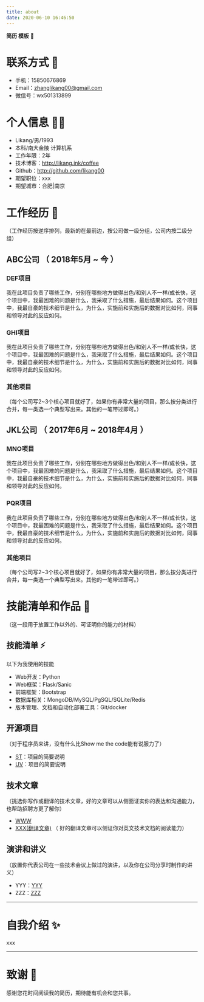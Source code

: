 ```yaml
---
title: about
date: 2020-06-10 16:46:50
---
```


<!-- ---
title: 关于我
date: 2019-06-02 19:43:35
layout: about
--- -->
**简历 模板** 🦖

# 联系方式 📱

- 手机：15850676869 
- Email：zhanglikang00@gmail.com 
- 微信号：wx501313899


# 个人信息 👨‍🚀

 - Likang/男/1993 
 - 本科/南大金陵 计算机系 
 - 工作年限：2年 
 - 技术博客：http://likang.ink/coffee 
 - Github：http://github.com/likang00 
 - 期望职位：xxx
 - 期望城市：合肥|南京


# 工作经历 🏢
（工作经历按逆序排列，最新的在最前边，按公司做一级分组，公司内按二级分组）

## ABC公司 （ 2018年5月 ~ 今 ）

### DEF项目 
我在此项目负责了哪些工作，分别在哪些地方做得出色/和别人不一样/成长快，这个项目中，我最困难的问题是什么，我采取了什么措施，最后结果如何。这个项目中，我最自豪的技术细节是什么，为什么，实施前和实施后的数据对比如何，同事和领导对此的反应如何。


### GHI项目 
我在此项目负责了哪些工作，分别在哪些地方做得出色/和别人不一样/成长快，这个项目中，我最困难的问题是什么，我采取了什么措施，最后结果如何。这个项目中，我最自豪的技术细节是什么，为什么，实施前和实施后的数据对比如何，同事和领导对此的反应如何。


### 其他项目

（每个公司写2~3个核心项目就好了，如果你有非常大量的项目，那么按分类进行合并，每一类选一个典型写出来。其他的一笔带过即可。）

  
## JKL公司 （ 2017年6月 ~ 2018年4月 ）

### MNO项目 
我在此项目负责了哪些工作，分别在哪些地方做得出色/和别人不一样/成长快，这个项目中，我最困难的问题是什么，我采取了什么措施，最后结果如何。这个项目中，我最自豪的技术细节是什么，为什么，实施前和实施后的数据对比如何，同事和领导对此的反应如何。


### PQR项目 
我在此项目负责了哪些工作，分别在哪些地方做得出色/和别人不一样/成长快，这个项目中，我最困难的问题是什么，我采取了什么措施，最后结果如何。这个项目中，我最自豪的技术细节是什么，为什么，实施前和实施后的数据对比如何，同事和领导对此的反应如何。


### 其他项目

（每个公司写2~3个核心项目就好了，如果你有非常大量的项目，那么按分类进行合并，每一类选一个典型写出来。其他的一笔带过即可。）
  
  
# 技能清单和作品 🚀
（这一段用于放置工作以外的、可证明你的能力的材料）

## 技能清单 ⚡

以下为我使用的技能

- Web开发：Python
- Web框架：Flask/Sanic
- 前端框架：Bootstrap
- 数据库相关：MongoDB/MySQL/PgSQL/SQLite/Redis
- 版本管理、文档和自动化部署工具：Git/docker


## 开源项目
（对于程序员来讲，没有什么比Show me the code能有说服力了）

  - [ST](http://github.com/yourname/projectname)：项目的简要说明
  - [UV](http://github.com/yourname/projectname)：项目的简要说明

## 技术文章
（挑选你写作或翻译的技术文章，好的文章可以从侧面证实你的表达和沟通能力，也帮助招聘方更了解你）

- [WWW](http://github.com/yourname/page)
- [XXX(翻译文章)](http://github.com/yourname/page) （ 好的翻译文章可以侧证你对英文技术文档的阅读能力）

## 演讲和讲义
（放置你代表公司在一些技术会议上做过的演讲，以及你在公司分享时制作的讲义）

  - YYY：[YYY](http://ftqq.com)
  - ZZZ：[ZZZ](http://ftqq.com)
    
---      

# 自我介绍 ✨

xxx

---
# 致谢 🌼
感谢您花时间阅读我的简历，期待能有机会和您共事。
      